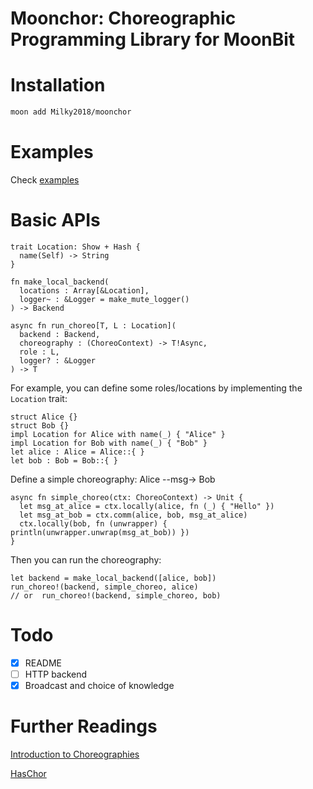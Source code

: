 # Moonchor: Choreographic Programming Library for MoonBit

# Installation

```bash
moon add Milky2018/moonchor
```

# Examples

Check [examples](src/examples/)

# Basic APIs

```moonbit
trait Location: Show + Hash {
  name(Self) -> String
}

fn make_local_backend(
  locations : Array[&Location],
  logger~ : &Logger = make_mute_logger()
) -> Backend

async fn run_choreo[T, L : Location](
  backend : Backend,
  choreography : (ChoreoContext) -> T!Async,
  role : L,
  logger? : &Logger
) -> T 
```

For example, you can define some roles/locations by implementing the `Location` trait:

```moonbit
struct Alice {}
struct Bob {}
impl Location for Alice with name(_) { "Alice" }
impl Location for Bob with name(_) { "Bob" }
let alice : Alice = Alice::{ }
let bob : Bob = Bob::{ }
```

Define a simple choreography: Alice --msg-> Bob 

```moonbit
async fn simple_choreo(ctx: ChoreoContext) -> Unit {
  let msg_at_alice = ctx.locally(alice, fn (_) { "Hello" })
  let msg_at_bob = ctx.comm(alice, bob, msg_at_alice)
  ctx.locally(bob, fn (unwrapper) { println(unwrapper.unwrap(msg_at_bob)) })
}
```

Then you can run the choreography:

```moonbit
let backend = make_local_backend([alice, bob])
run_choreo!(backend, simple_choreo, alice)
// or  run_choreo!(backend, simple_choreo, bob)
```

# Todo

- [x] README
- [ ] HTTP backend
- [x] Broadcast and choice of knowledge

# Further Readings

[Introduction to Choreographies](https://www.fabriziomontesi.com/introduction-to-choreographies/)

[HasChor](https://github.com/gshen42/HasChor.git)